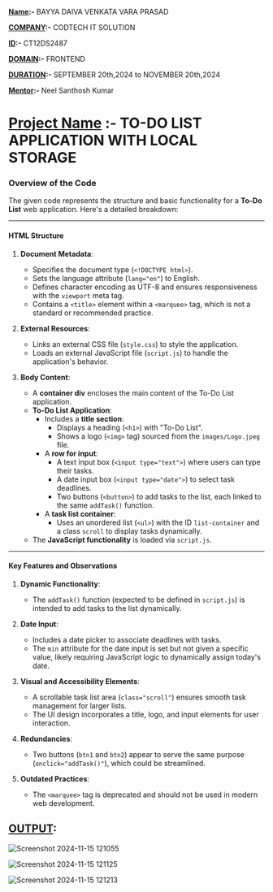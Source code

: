 **<ins>Name</ins>:-** BAYYA DAIVA VENKATA VARA PRASAD

**<ins>COMPANY</ins>:-** CODTECH IT SOLUTION

**<ins>ID</ins>:-** CT12DS2487

**<ins>DOMAIN</ins>:-** FRONTEND

**<ins>DURATION</ins>:-** SEPTEMBER 20th,2024 to NOVEMBER 20th,2024

**<ins>Mentor</ins>:-** Neel Santhosh Kumar

# <ins>Project Name</ins> :- TO-DO LIST APPLICATION WITH LOCAL STORAGE

### Overview of the Code

The given code represents the structure and basic functionality for a **To-Do List** web application. Here's a detailed breakdown:

---

#### **HTML Structure**
1. **Document Metadata**:
   - Specifies the document type (`<!DOCTYPE html>`).
   - Sets the language attribute (`lang="en"`) to English.
   - Defines character encoding as UTF-8 and ensures responsiveness with the `viewport` meta tag.
   - Contains a `<title>` element within a `<marquee>` tag, which is not a standard or recommended practice.

2. **External Resources**:
   - Links an external CSS file (`style.css`) to style the application.
   - Loads an external JavaScript file (`script.js`) to handle the application's behavior.

3. **Body Content**:
   - A **container div** encloses the main content of the To-Do List application.
   - **To-Do List Application**:
     - Includes a **title section**:
       - Displays a heading (`<h1>`) with "To-Do List".
       - Shows a logo (`<img>` tag) sourced from the `images/Logo.jpeg` file.
     - A **row for input**:
       - A text input box (`<input type="text">`) where users can type their tasks.
       - A date input box (`<input type="date">`) to select task deadlines.
       - Two buttons (`<button>`) to add tasks to the list, each linked to the same `addTask()` function.
     - A **task list container**:
       - Uses an unordered list (`<ul>`) with the ID `list-container` and a class `scroll` to display tasks dynamically.
   - The **JavaScript functionality** is loaded via `script.js`.

---

#### **Key Features and Observations**
1. **Dynamic Functionality**:
   - The `addTask()` function (expected to be defined in `script.js`) is intended to add tasks to the list dynamically.
   
2. **Date Input**:
   - Includes a date picker to associate deadlines with tasks.
   - The `min` attribute for the date input is set but not given a specific value, likely requiring JavaScript logic to dynamically assign today's date.

3. **Visual and Accessibility Elements**:
   - A scrollable task list area (`class="scroll"`) ensures smooth task management for larger lists.
   - The UI design incorporates a title, logo, and input elements for user interaction.

4. **Redundancies**:
   - Two buttons (`btn1` and `btn2`) appear to serve the same purpose (`onclick="addTask()"`), which could be streamlined.

5. **Outdated Practices**:
   - The `<marquee>` tag is deprecated and should not be used in modern web development.

## <ins>OUTPUT</ins>:

![Screenshot 2024-11-15 121055](https://github.com/user-attachments/assets/0f6beb75-8d75-41f6-9fa4-92e6b7fe8202)

![Screenshot 2024-11-15 121125](https://github.com/user-attachments/assets/818aad5f-6238-494b-a000-d31a33e9fee5)

![Screenshot 2024-11-15 121213](https://github.com/user-attachments/assets/4a69d727-4311-425c-bcc3-d39b368884ed)
